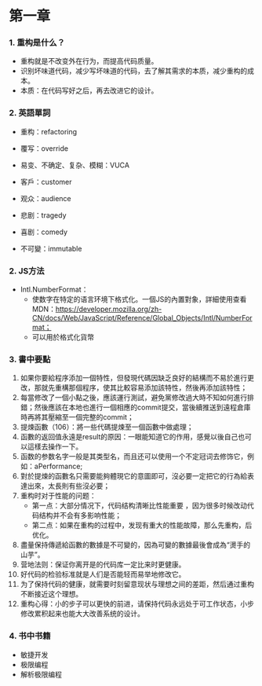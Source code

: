 # 第一章

### 1. 重构是什么？

- 重构就是不改变外在行为，而提高代码质量。
- 识别坏味道代码，减少写坏味道的代码，去了解其需求的本质，减少重构的成本。
- 本质：在代码写好之后，再去改进它的设计。

### 2.  英語單詞

- 重构：refactoring
- 覆写：override
- 易变、不确定、复杂、模糊：VUCA 

- 客戶：customer
- 观众：audience
- 悲剧：tragedy
- 喜剧：comedy
- 不可變：immutable

### 2. JS方法

- Intl.NumberFormat：
  - 使数字在特定的语言环境下格式化。一個JS的內置對象，詳細使用查看MDN：https://developer.mozilla.org/zh-CN/docs/Web/JavaScript/Reference/Global_Objects/Intl/NumberFormat；
  - 可以用於格式化貨幣

### 3. 書中要點

1. 如果你要給程序添加一個特性，但發現代碼因缺乏良好的結構而不易於進行更改，那就先重構那個程序，使其比較容易添加該特性，然後再添加該特性；
2. 每當修改了一個小點之後，應該運行測試，避免黨修改過大時不知如何進行排錯；然後應該在本地也進行一個相應的commit提交，當後續推送到遠程倉庫時再將其壓縮至一個完整的commit；
3. 提煉函數（106）：將一些代碼提煉至一個函數中做處理；
4. 函數的返回值永遠是result的原因：一眼能知道它的作用，感覺以後自己也可以這樣去操作一下。
5. 函数的参数名字一般是其类型名，而且还可以使用一个不定冠词去修饰它，例如：aPerformance;
6. 對於提煉的函數名只需要能夠體現它的意圖即可，沒必要一定把它的行為給表達出來，太長則有些沒必要；
7. 重构时对于性能的问题：
   - 第一点：大部分情况下，代码结构清晰比性能重要 ，因为很多时候改动代码结构并不会有多影响性能；
   - 第二点：如果在重构的过程中，发现有重大的性能故障，那么先重构，后优化。
8. 盡量保持傳遞給函數的數據是不可變的，因為可變的數據最後會成為“燙手的山芋”。
9. 营地法则：保证你离开是的代码库一定比来时更健康。
10. 好代码的检验标准就是人们是否能轻而易举地修改它。
11. 为了保持代码的健康，就需要时刻留意现状与理想之间的差距，然后通过重构不断接近这个理想。
12. 重构心得：小的步子可以更快的前进，请保持代码永远处于可工作状态，小步修改累积起来也能大大改善系统的设计。

### 4. 书中书籍

- 敏捷开发
- 极限编程
- 解析极限编程
